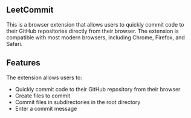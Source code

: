 ## LeetCommit
This is a browser extension that allows users to quickly commit code to their GitHub repositories directly from their browser. The extension is compatible with most modern browsers, including Chrome, Firefox, and Safari.

## Features
The extension allows users to:

- Quickly commit code to their GitHub repository from their browser
- Create files to commit
- Commit files in subdirectories in the root directory
- Enter a commit message
